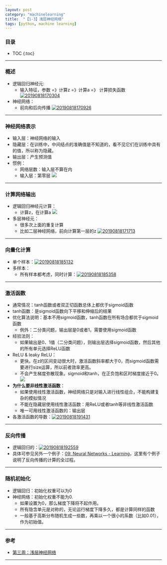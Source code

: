 ```yaml
---
layout: post
category: "machinelearning"
title:  "【1-3】浅层神经网络"
tags: [python, machine learning]
---
```


<script type="text/javascript" async
  src="https://cdn.mathjax.org/mathjax/latest/MathJax.js?config=TeX-MML-AM_CHTML">
</script>

### 目录

- TOC
{:toc}

---

### 概述

* 逻辑回归神经元:
	* 输入特征，参数 =》计算z =》计算a =》 计算损失函数 [![20190818170304](https://raw.githubusercontent.com/Tsinghua-gongjing/blog_codes/master/images/20190818170304.png)](https://raw.githubusercontent.com/Tsinghua-gongjing/blog_codes/master/images/20190818170304.png)
* 神经网络：
	* 前向和后向传播 [![20190818170926](https://raw.githubusercontent.com/Tsinghua-gongjing/blog_codes/master/images/20190818170926.png)](https://raw.githubusercontent.com/Tsinghua-gongjing/blog_codes/master/images/20190818170926.png)

---

### 神经网络表示

* 输入层：神经网络的输入
* 隐藏层：在训练中，中间结点的准确值是不知道的，看不见它们在训练中具有的值，所以称为隐藏。
* 输出层：产生预测值
* 惯例：
	* 网络层数：输入层不算在内
	* 输入层：第零层 ![](http://www.ai-start.com/dl2017/images/L1_week3_4.png)

---

### 计算网络输出

* 逻辑回归神经元计算：
	* 计算z，在计算a ![](http://www.ai-start.com/dl2017/images/L1_week3_6.png)
* 多层神经元：
	* 很多次上面的重复计算 
	* 比如二层神经网络，前向计算第一层的z [![20190818171713](https://raw.githubusercontent.com/Tsinghua-gongjing/blog_codes/master/images/20190818171713.png)](https://raw.githubusercontent.com/Tsinghua-gongjing/blog_codes/master/images/20190818171713.png)

---

### 向量化计算

* 单个样本：[![20190818185132](https://raw.githubusercontent.com/Tsinghua-gongjing/blog_codes/master/images/20190818185132.png)](https://raw.githubusercontent.com/Tsinghua-gongjing/blog_codes/master/images/20190818185132.png)
* 多样本：
	* 所有样本都考虑，同时计算：[![20190818185358](https://raw.githubusercontent.com/Tsinghua-gongjing/blog_codes/master/images/20190818185358.png)](https://raw.githubusercontent.com/Tsinghua-gongjing/blog_codes/master/images/20190818185358.png)

---

### 激活函数

* 通常情况：tanh函数或者双正切函数总体上都优于sigmoid函数
* tanh函数：是sigmoid函数向下平移和伸缩后的结果
* 优化算法说明：基本不用sigmoid函数，tanh函数在所有场合都优于sigmoid函数
	* 例外：二分类问题，输出层是0或者1，需要使用sigmoid函数
* 经验法则：
	* 如果输出是0、1值（二分类问题），则输出层选择sigmoid函数，然后其他的所有单元选择ReLU函数
* ReLU & leaky ReLU：
	* 更快。在z的区间变动很大时，激活函数斜率都大于0，而sigmoid函数需要进行size运算，所以前者效率更高。
	* 不会产生梯度弥散现象。sigmoid和tanh，在正负饱和区时梯度接近于0。![](http://www.ai-start.com/dl2017/images/L1_week3_9.jpg)
* **为什么要非线性激活函数**：
	* 如果使用线性激活函数，神经网络只是对输入进行线性组合，不能构建复杂的模拟情况
	* 不能在隐藏层使用线性激活函数：用ReLU或者tanh等非线性激活函数
	* 唯一可用线性激活函数的：输出层
* 各激活函数的导数：[![20190818191431](https://raw.githubusercontent.com/Tsinghua-gongjing/blog_codes/master/images/20190818191431.png)](https://raw.githubusercontent.com/Tsinghua-gongjing/blog_codes/master/images/20190818191431.png)

---

### 反向传播

* 逻辑回归的：[![20190818192559](https://raw.githubusercontent.com/Tsinghua-gongjing/blog_codes/master/images/20190818192559.png)](https://raw.githubusercontent.com/Tsinghua-gongjing/blog_codes/master/images/20190818192559.png)
* 具体可参见另外一个例子：[09: Neural Networks - Learning](https://tsinghua-gongjing.github.io/posts/CS229-09-neural-network-learning.html)，这里有个例子说明了反向传播的计算的全过程。

---

### 随机初始化

* 逻辑回归：初始化权重可以为0
* 神经网络：初始化权重不能为0.
	* 如果设置为0，那么梯度下降将不起作用。
	* 所有隐含单元是对称的，无论运行梯度下降多久，都是计算同样的函数
	* 一般基于高斯分布随机生成一些数，再乘以一个很小的系数（比如0.01），作为初始值。

---

### 参考

* [第三周：浅层神经网络](http://www.ai-start.com/dl2017/html/lesson1-week3.html)

---




